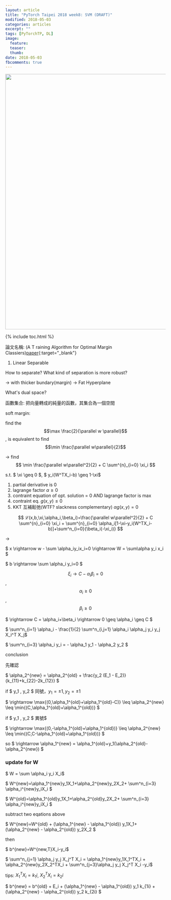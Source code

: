 ```yaml
---
layout: article
title: "PyTorch Taipei 2018 week8: SVM (DRAFT)"
modified: 2018-05-03
categories: articles
excerpt: ""
tags: [PyTorchTP, DL]
image:
  feature:
  teaser:
  thumb:
date: 2018-05-03
fbcomments: true
---
```

<img src="" width="800">

{% include toc.html %}

論文名稱: (A T raining Algorithm for Optimal Margin Classiers)[paper]{:target="_blank"}

1. Linear Separable

How to separate? What kind of separation is more robust?

→ with thicker bundary(margin) → Fat Hyperplane

What's dual space?

函數集合: 把向量轉成的純量的函數，其集合為一個空間


soft margin:

find the  $$\max \frac{2}{\parallel w \parallel}$$, is equivalent to find $$\min \frac{\parallel w\parallel}{2}$$

→ find $$ \min \frac{\parallel w\parallel^2}{2} + C \sum^{n}_{i=0} \xi_i $$

s.t. $ \xi \geq 0 $, $ y_i(W^TX_i-b) \geq 1-\xi$

1. partial derivative is 0
2. lagrange factor $\alpha \geq 0$
3. contraint equation of opt. solution = 0 AND lagrange factor is max
4. contraint eq. $g(x, y)\leq 0$
5. KKT 互補鬆弛(WTF? slackness complementary) $\alpha g(x,y)=0$


$$ ℒ(x,b,\xi,\alpha_i,\beta_i)=\frac{\parallel w\parallel^2}{2} + C \sum^{n}_{i=0} \xi_i +  \sum^{n}_{i=0} \alpha_i[1-\xi-y_i(W^TX_i-b)]+\sum^n_{i=0}{\beta_i(-\xi_i)} $$

→

  $ x \rightarrow w - \sum \alpha_iy_ix_i=0 \rightarrow W = \sum\alpha y_i x_i $

  $ b \rightarrow \sum \alpha_i y_i=0 $

  $$ \xi_i \rightarrow C-\alpha_i\beta_i=0$$,  $$ \alpha_i \geq 0$$,  $$\beta_i \geq 0 $$

$ \rightarrow C = \alpha_i+\beta_i \rightarrow 0 \geq \alpha_i \geq C $

$ \sum^n_{i=1} \alpha_i - \frac{1}{2} \sum^n_{i,j=1} \alpha_i \alpha_j y_i y_j X_i^T X_j$

$ \sum^n_{i=3} \alpha_i y_i = - \alpha_1 y_1 - \alpha_2 y_2 $

conclusion

先確認

$ \alpha_2^{new} = \alpha_2^{old} + \frac{y_2 (E_1 - E_2)}{k_{11}+k_{22}-2k_{12}} $

if $ y_1 , y_2 $ 同號，$y_1 = \pm 1, y_2 = \pm 1$

$ \rightarrow \max{(0,\alpha_1^{old}+\alpha_1^{old}-C)} \leq \alpha_2^{new}  \leq \min{(C,\alpha_1^{old}+\alpha_1^{old})} $


if $ y_1 , y_2 $ 異號$

$ \rightarrow \max{(0,-\alpha_1^{old}+\alpha_1^{old})} \leq \alpha_2^{new}  \leq \min{(C,C-\alpha_1^{old}+\alpha_1^{old})} $

so $ \rightarrow \alpha_1^{new} = \alpha_1^{old}+y_1(\alpha_2^{old}-\alpha_2^{new}) $

### update for W

$ W = \sum \alpha_i y_i X_i$

$ W^{new}=\alpha_1^{new}y_1X_1+\alpha_2^{new}y_2X_2+   \sum^n_{i=3} \alpha_i^{new}y_iX_i $

$ W^{old}=\alpha_1^{old}y_1X_1+\alpha_2^{old}y_2X_2+   \sum^n_{i=3} \alpha_i^{new}y_iX_i $

subtract two eqations above

$ W^{new}=W^{old} + (\alpha_1^{new} - \alpha_1^{old}) y_1X_1+    (\alpha_2^{new} - \alpha_2^{old}) y_2X_2  $

then

$ b^{new}=W^{new,T}X_i-y_i$

$ \sum^n_{j=1} \alpha_j y_j X_j^T X_i = \alpha_1^{new}y_1X_1^TX_i + \alpha_2^{new}y_2X_2^TX_i + \sum^n_{j=3}\alpha_j y_j X_j^T X_i -y_i$

tips: $X_1^TX_i = k_1i$, $X_2^TX_i = k_2i$

$ b^{new} = b^{old} + E_i + (\alpha_1^{new} - \alpha_1^{old}) y_1 k_{1i} + (\alpha_2^{new} - \alpha_2^{old}) y_2 k_{2i} $








[paper]: http://w.svms.org/training/BOGV92.pdf

